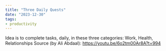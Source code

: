 ```yaml
---
title: "Three Daily Quests"
date: "2023-12-30"
tags:
- productivity
---
```

Idea is to complete tasks, daily, in these three categories: Work, Health, Relationships
Source (by Ali Abdaal):
https://youtu.be/6o2tm00Ar8A?t=994
